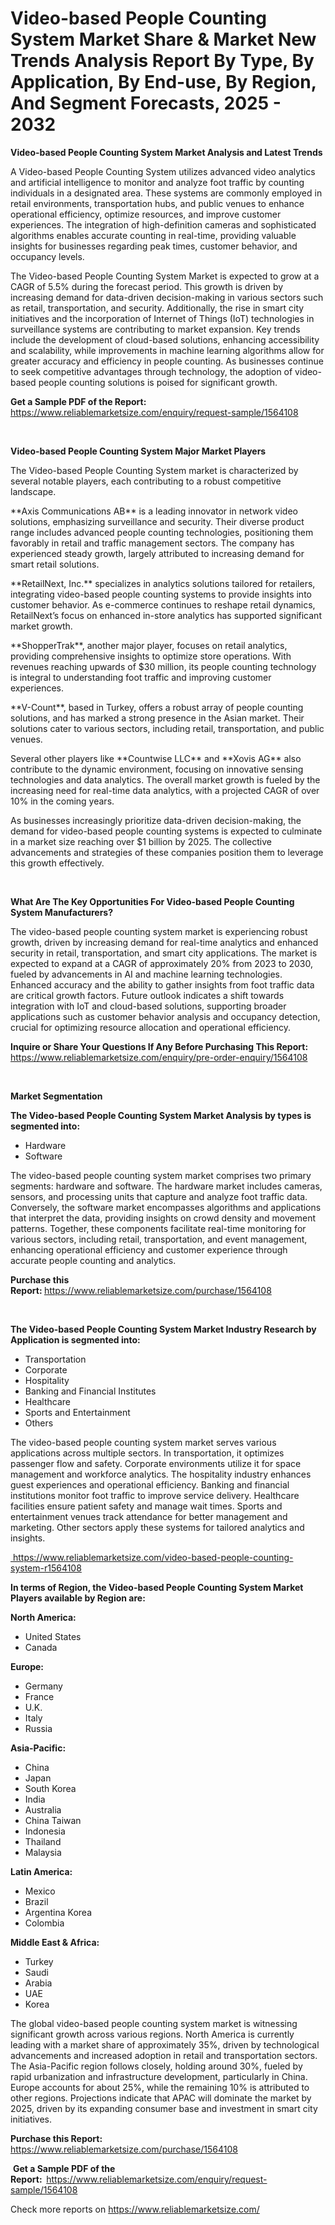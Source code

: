 <p><h1>Video-based People Counting System Market Share & Market New Trends Analysis Report By Type, By Application, By End-use, By Region, And Segment Forecasts, 2025 - 2032</h1></p><p><strong>Video-based People Counting System Market Analysis and Latest Trends</strong></p>
<p><p>A Video-based People Counting System utilizes advanced video analytics and artificial intelligence to monitor and analyze foot traffic by counting individuals in a designated area. These systems are commonly employed in retail environments, transportation hubs, and public venues to enhance operational efficiency, optimize resources, and improve customer experiences. The integration of high-definition cameras and sophisticated algorithms enables accurate counting in real-time, providing valuable insights for businesses regarding peak times, customer behavior, and occupancy levels.</p><p>The Video-based People Counting System Market is expected to grow at a CAGR of 5.5% during the forecast period. This growth is driven by increasing demand for data-driven decision-making in various sectors such as retail, transportation, and security. Additionally, the rise in smart city initiatives and the incorporation of Internet of Things (IoT) technologies in surveillance systems are contributing to market expansion. Key trends include the development of cloud-based solutions, enhancing accessibility and scalability, while improvements in machine learning algorithms allow for greater accuracy and efficiency in people counting. As businesses continue to seek competitive advantages through technology, the adoption of video-based people counting solutions is poised for significant growth.</p></p>
<p><strong>Get a Sample PDF of the Report:&nbsp;</strong> <a href="https://www.reliablemarketsize.com/enquiry/request-sample/1564108?utm_campaign=1789&utm_medium=2&utm_source=Github&utm_content=ia&utm_term=16022025&utm_id=video-based-people-counting-system">https://www.reliablemarketsize.com/enquiry/request-sample/1564108</a></p>
<p>&nbsp;</p>
<p><strong>Video-based People Counting System Major Market Players</strong></p>
<p><p>The Video-based People Counting System market is characterized by several notable players, each contributing to a robust competitive landscape. </p><p>**Axis Communications AB** is a leading innovator in network video solutions, emphasizing surveillance and security. Their diverse product range includes advanced people counting technologies, positioning them favorably in retail and traffic management sectors. The company has experienced steady growth, largely attributed to increasing demand for smart retail solutions.</p><p>**RetailNext, Inc.** specializes in analytics solutions tailored for retailers, integrating video-based people counting systems to provide insights into customer behavior. As e-commerce continues to reshape retail dynamics, RetailNext’s focus on enhanced in-store analytics has supported significant market growth.</p><p>**ShopperTrak**, another major player, focuses on retail analytics, providing comprehensive insights to optimize store operations. With revenues reaching upwards of $30 million, its people counting technology is integral to understanding foot traffic and improving customer experiences.</p><p>**V-Count**, based in Turkey, offers a robust array of people counting solutions, and has marked a strong presence in the Asian market. Their solutions cater to various sectors, including retail, transportation, and public venues.</p><p>Several other players like **Countwise LLC** and **Xovis AG** also contribute to the dynamic environment, focusing on innovative sensing technologies and data analytics. The overall market growth is fueled by the increasing need for real-time data analytics, with a projected CAGR of over 10% in the coming years.</p><p>As businesses increasingly prioritize data-driven decision-making, the demand for video-based people counting systems is expected to culminate in a market size reaching over $1 billion by 2025. The collective advancements and strategies of these companies position them to leverage this growth effectively.</p></p>
<p>&nbsp;</p>
<p><strong>What Are The Key Opportunities For Video-based People Counting System Manufacturers?</strong></p>
<p><p>The video-based people counting system market is experiencing robust growth, driven by increasing demand for real-time analytics and enhanced security in retail, transportation, and smart city applications. The market is expected to expand at a CAGR of approximately 20% from 2023 to 2030, fueled by advancements in AI and machine learning technologies. Enhanced accuracy and the ability to gather insights from foot traffic data are critical growth factors. Future outlook indicates a shift towards integration with IoT and cloud-based solutions, supporting broader applications such as customer behavior analysis and occupancy detection, crucial for optimizing resource allocation and operational efficiency.</p></p>
<p><strong>Inquire or Share Your Questions If Any Before Purchasing This Report:</strong> <a href="https://www.reliablemarketsize.com/enquiry/pre-order-enquiry/1564108?utm_campaign=1789&utm_medium=2&utm_source=Github&utm_content=ia&utm_term=16022025&utm_id=video-based-people-counting-system">https://www.reliablemarketsize.com/enquiry/pre-order-enquiry/1564108</a></p>
<p>&nbsp;</p>
<p><strong>Market Segmentation</strong></p>
<p><strong>The Video-based People Counting System Market Analysis by types is segmented into:</strong></p>
<p><ul><li>Hardware</li><li>Software</li></ul></p>
<p><p>The video-based people counting system market comprises two primary segments: hardware and software. The hardware market includes cameras, sensors, and processing units that capture and analyze foot traffic data. Conversely, the software market encompasses algorithms and applications that interpret the data, providing insights on crowd density and movement patterns. Together, these components facilitate real-time monitoring for various sectors, including retail, transportation, and event management, enhancing operational efficiency and customer experience through accurate people counting and analytics.</p></p>
<p><strong>Purchase this Report:&nbsp;</strong><a href="https://www.reliablemarketsize.com/purchase/1564108?utm_campaign=1789&utm_medium=2&utm_source=Github&utm_content=ia&utm_term=16022025&utm_id=video-based-people-counting-system">https://www.reliablemarketsize.com/purchase/1564108</a></p>
<p>&nbsp;</p>
<p><strong>The Video-based People Counting System Market Industry Research by Application is segmented into:</strong></p>
<p><ul><li>Transportation</li><li>Corporate</li><li>Hospitality</li><li>Banking and Financial Institutes</li><li>Healthcare</li><li>Sports and Entertainment</li><li>Others</li></ul></p>
<p><p>The video-based people counting system market serves various applications across multiple sectors. In transportation, it optimizes passenger flow and safety. Corporate environments utilize it for space management and workforce analytics. The hospitality industry enhances guest experiences and operational efficiency. Banking and financial institutions monitor foot traffic to improve service delivery. Healthcare facilities ensure patient safety and manage wait times. Sports and entertainment venues track attendance for better management and marketing. Other sectors apply these systems for tailored analytics and insights.</p></p>
<p><a href="https://www.reliablemarketsize.com/video-based-people-counting-system-r1564108?utm_campaign=1789&utm_medium=2&utm_source=Github&utm_content=ia&utm_term=16022025&utm_id=video-based-people-counting-system">&nbsp;https://www.reliablemarketsize.com/video-based-people-counting-system-r1564108</a></p>
<p><strong>In terms of Region, the Video-based People Counting System Market Players available by Region are:</strong></p>
<p>
    <p> <strong> North America: </strong>
        <ul>
            <li>United States</li>
            <li>Canada</li>
        </ul>
        </p> 
    <p> <strong> Europe: </strong>
        <ul>
            <li>Germany</li>
            <li>France</li>
            <li>U.K.</li>
            <li>Italy</li>
            <li>Russia</li>
        </ul>
        </p> 
    <p> <strong> Asia-Pacific: </strong>
        <ul>
            <li>China</li>
            <li>Japan</li>
            <li>South Korea</li>
            <li>India</li>
            <li>Australia</li>
            <li>China Taiwan</li>
            <li>Indonesia</li>
            <li>Thailand</li>
            <li>Malaysia</li>
        </ul>
        </p> 
    <p> <strong> Latin America: </strong>
        <ul>
            <li>Mexico</li>
            <li>Brazil</li>
            <li>Argentina Korea</li>
            <li>Colombia</li>
        </ul>
        </p> 
    <p> <strong> Middle East & Africa: </strong>
        <ul>
            <li>Turkey</li>
            <li>Saudi</li>
            <li>Arabia</li>
            <li>UAE</li>
            <li>Korea</li>
        </ul>
    </p>
    </p>
<p><p>The global video-based people counting system market is witnessing significant growth across various regions. North America is currently leading with a market share of approximately 35%, driven by technological advancements and increased adoption in retail and transportation sectors. The Asia-Pacific region follows closely, holding around 30%, fueled by rapid urbanization and infrastructure development, particularly in China. Europe accounts for about 25%, while the remaining 10% is attributed to other regions. Projections indicate that APAC will dominate the market by 2025, driven by its expanding consumer base and investment in smart city initiatives.</p></p>
<p><strong>Purchase this Report: </strong><a href="https://www.reliablemarketsize.com/purchase/1564108?utm_campaign=1789&utm_medium=2&utm_source=Github&utm_content=ia&utm_term=16022025&utm_id=video-based-people-counting-system">https://www.reliablemarketsize.com/purchase/1564108</a></p>
<p>&nbsp;<strong>Get a Sample PDF of the Report:&nbsp;&nbsp;</strong><a href="https://www.reliablemarketsize.com/enquiry/request-sample/1564108?utm_campaign=1789&utm_medium=2&utm_source=Github&utm_content=ia&utm_term=16022025&utm_id=video-based-people-counting-system">https://www.reliablemarketsize.com/enquiry/request-sample/1564108</a></p>
<p><strong></strong></p>
<p>Check more reports on <a href="https://www.reliablemarketsize.com/?utm_campaign=1789&utm_medium=2&utm_source=Github&utm_content=ia&utm_term=16022025&utm_id=video-based-people-counting-system">https://www.reliablemarketsize.com/</a></p>